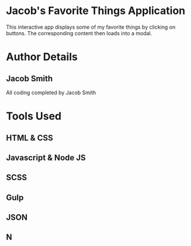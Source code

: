 # Jacob's Favorite Things Application
This interactive app displays some of my favorite things by clicking on buttons. The corresponding content then loads into a modal.

# Author Details
## Jacob Smith
All coding completed by Jacob Smith

# Tools Used
## HTML & CSS
## Javascript & Node JS
## SCSS
## Gulp
## JSON
## N

